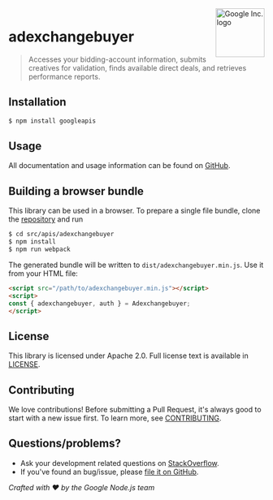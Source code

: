 <img src="https://avatars0.githubusercontent.com/u/1342004?v=3&s=96" alt="Google Inc. logo" title="Google" align="right" height="96" width="96"/>

# adexchangebuyer

> Accesses your bidding-account information, submits creatives for validation, finds available direct deals, and retrieves performance reports.

## Installation

```sh
$ npm install googleapis
```

## Usage
All documentation and usage information can be found on [GitHub](https://github.com/googleapis/google-api-nodejs-client).

## Building a browser bundle

This library can be used in a browser. To prepare a single file bundle, clone the
[repository](https://github.com/googleapis/google-api-nodejs-client) and run

```sh
$ cd src/apis/adexchangebuyer
$ npm install
$ npm run webpack
```

The generated bundle will be written to `dist/adexchangebuyer.min.js`. Use it from your HTML file:

```html
<script src="/path/to/adexchangebuyer.min.js"></script>
<script>
const { adexchangebuyer, auth } = Adexchangebuyer;
</script>
```

## License
This library is licensed under Apache 2.0. Full license text is available in [LICENSE](https://github.com/googleapis/google-api-nodejs-client/blob/master/LICENSE).

## Contributing
We love contributions! Before submitting a Pull Request, it's always good to start with a new issue first. To learn more, see [CONTRIBUTING](https://github.com/google/google-api-nodejs-client/blob/master/.github/CONTRIBUTING.md).

## Questions/problems?
* Ask your development related questions on [StackOverflow](http://stackoverflow.com/questions/tagged/google-api-nodejs-client).
* If you've found an bug/issue, please [file it on GitHub](https://github.com/googleapis/google-api-nodejs-client/issues).


*Crafted with ❤️ by the Google Node.js team*
